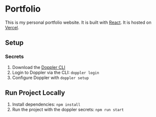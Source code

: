 # Portfolio

This is my personal portfolio website. It is built with [React](https://reactjs.org/). It is hosted on [Vercel](https://vercel.com/).

## Setup

### Secrets

1. Download the [Doppler CLI](https://docs.doppler.com/docs/install-cli)
2. Login to Doppler via the CLI: `doppler login`
3. Configure Doppler with `doppler setup`

## Run Project Locally

1. Install dependencies: `npm install`
2. Run the project with the doppler secrets: `npm run start`
